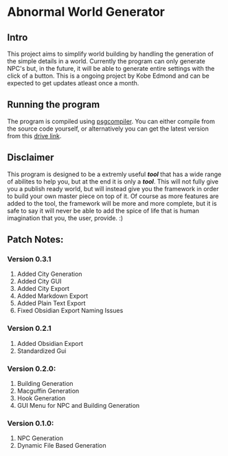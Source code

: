 # Abnormal World Generator
## Intro
This project aims to simplify world building by handling the generation of the simple details in a world. Currently the program can only generate NPC's but, in the future, it will be able to generate entire settings with the click of a button. This is a ongoing project by Kobe Edmond and can be expected to get updates atleast once a month.

## Running the program
The program is compiled using [psgcompiler](https://pypi.org/project/psgcompiler/). You can either compile from the source code yourself, or alternatively you can get the latest version from this [drive link](https://drive.google.com/drive/folders/1XVY92ZjCDrsCZ5TxiQvh2O8tXgkiBrbH?usp=sharing).

## Disclaimer
This program is designed to be a extremly useful ***tool*** that has a wide range of abilites to help you, but at the end it is only a ***tool***. This will not fully give you a publish ready world, but will instead give you the framework in order to build your own master piece on top of it. Of course as more features are added to the tool, the framework will be more and more complete, but it is safe to say it will never be able to add the spice of life that is human imagination that you, the user, provide. :)

## Patch Notes:

### Version 0.3.1
1. Added City Generation
2. Added City GUI
3. Added City Export
4. Added Markdown Export
5. Added Plain Text Export
6. Fixed Obsidian Export Naming Issues

### Version 0.2.1
1. Added Obsidian Export
2. Standardized Gui

### Version 0.2.0:
1. Building Generation
2. Macguffin Generation
3. Hook Generation
4. GUI Menu for NPC and Building Generation

### Version 0.1.0:
1. NPC Generation
2. Dynamic File Based Generation

